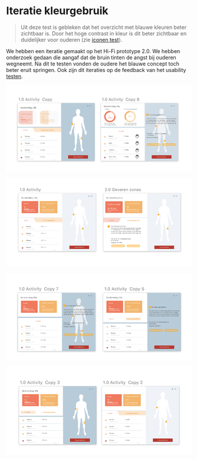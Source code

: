 # Iteratie kleurgebruik

> Uit deze test is gebleken dat het overzicht met blauwe kleuren beter zichtbaar is. Door het hoge contrast in kleur is dit beter zichtbaar en duidelijker voor ouderen \(zie [iconen test](../methods/style-test.md)\).

We hebben een iteratie gemaakt op het Hi-Fi prototype 2.0. We hebben onderzoek gedaan die aangaf dat de bruin tinten de angst bij ouderen wegneemt. Na dit te testen vonden de oudere het blauwe concept toch beter eruit springen. Ook zijn dit iteraties op de feedback van het usability [testen](../high-fi-prototype-1.0/usability-testing/testplan.md).

![](../../.gitbook/assets/schermafbeelding-2019-01-17-om-22.09.50.png)

![](../../.gitbook/assets/schermafbeelding-2019-01-17-om-22.09.42.png)

![](../../.gitbook/assets/schermafbeelding-2019-01-17-om-22.09.57.png)

![](../../.gitbook/assets/schermafbeelding-2019-01-17-om-22.10.02.png)

